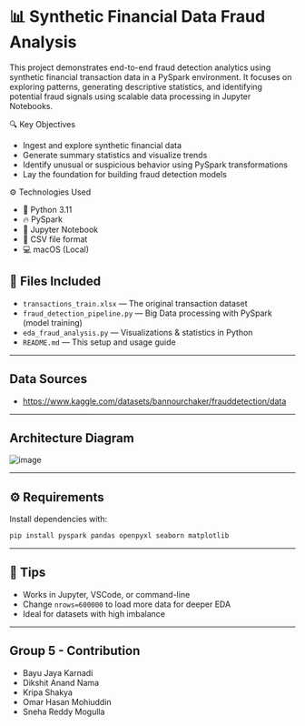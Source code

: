 # 📊 Synthetic Financial Data Fraud Analysis

This project demonstrates end-to-end fraud detection analytics using synthetic financial transaction data in a PySpark environment. It focuses on exploring patterns, generating descriptive statistics, and identifying potential fraud signals using scalable data processing in Jupyter Notebooks.

🔍 Key Objectives
- Ingest and explore synthetic financial data
- Generate summary statistics and visualize trends
- Identify unusual or suspicious behavior using PySpark transformations
- Lay the foundation for building fraud detection models

⚙️ Technologies Used
- 🐍 Python 3.11
- 🔥 PySpark
- 📓 Jupyter Notebook
- 📁 CSV file format
- 💻 macOS (Local)

## 📁 Files Included

- `transactions_train.xlsx` — The original transaction dataset
- `fraud_detection_pipeline.py` — Big Data processing with PySpark (model training)
- `eda_fraud_analysis.py` — Visualizations & statistics in Python
- `README.md` — This setup and usage guide

---
## Data Sources

- https://www.kaggle.com/datasets/bannourchaker/frauddetection/data

___

## Architecture Diagram

![image](https://github.com/user-attachments/assets/be64832d-2b41-4b98-a3f1-1394330358f9)


---

## ⚙️ Requirements

Install dependencies with:

```bash
pip install pyspark pandas openpyxl seaborn matplotlib
```

---

## 📌 Tips

- Works in Jupyter, VSCode, or command-line
- Change `nrows=600000` to load more data for deeper EDA
- Ideal for datasets with high imbalance

---


## Group 5 - Contribution 

- Bayu Jaya Karnadi
- Dikshit Anand Nama
- Kripa Shakya
- Omar Hasan Mohiuddin
- Sneha Reddy Mogulla


